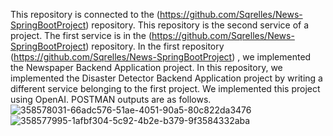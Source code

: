 This repository is connected to the (https://github.com/Sqrelles/News-SpringBootProject) repository. This repository is the second service of a project. 
The first service is in the (https://github.com/Sqrelles/News-SpringBootProject) repository. In the first repository (https://github.com/Sqrelles/News-SpringBootProject) , 
we implemented the Newspaper Backend Application project. In this repository, we implemented the Disaster Detector Backend Application project by writing a different service belonging to the first project. 
We implemented this project using OpenAI. POSTMAN outputs are as follows.
![358578031-66adc576-51ae-4051-90a5-80c822da3476](https://github.com/user-attachments/assets/89da445e-d2b8-400a-b418-df8fe4d8f1d4)
![358577995-1afbf304-5c92-4b2e-b379-9f3584332aba](https://github.com/user-attachments/assets/fb7d844a-bcdb-4137-b96c-06d8c07229c2)
